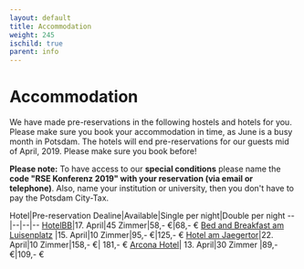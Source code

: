 ```yaml
--- 
layout: default 
title: Accommodation
weight: 245
ischild: true
parent: info
---
```


# Accommodation 

We have made pre-reservations in the following hostels and hotels for you. Please make sure you book your accommodation in time, as June is a busy month in Potsdam. The hotels will end pre-reservations for our guests mid of April, 2019. Please make sure you book before! 

**Please note:**
To have access to our **special conditions** please name the **code "RSE Konferenz 2019" with your reservation (via email or telephone)**. Also, name your institution or university, then you don't have to pay the Potsdam City-Tax.

Hotel|Pre-reservation Dealine|Available|Single per night|Double per night
--|--|--|--
[HotelBB](https://www.hotelbb.de/en/potsdam)|17. April|45 Zimmer|58,- €|68,- €
[Bed and Breakfast am Luisenplatz](https://www.bed-breakfast-potsdam.de/) |15. April|10 Zimmer|95,- €|125,- € 
[Hotel am Jaegertor](http://www.potsdam-hotel-am-jaegertor.de/en)|22. April|10 Zimmer|158,- €| 181,- €
[Arcona Hotel](https://potsdam.arcona.de/)| 13. April|30 Zimmer |89,- €|109,- €

